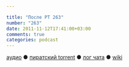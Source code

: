 ```yaml
---

title: "После РТ 263"
number: "263"
date: 2011-11-12T17:41:00+03:00
comments: true
categories: podcast
---
```

[аудио](http://cdn.radio-t.com/rt263post.mp3) ● [пиратский torrent](http://pirates.radio-t.com/torrents/rt263post.mp3.torrent) ● [лог чата](http://chat.radio-t.com/logs/radio-t-263.html) ● [wiki](http://wiki.radio-t.com/%D0%9F%D0%BE%D1%81%D0%BB%D0%B5_%D0%A0%D0%A2_263)<audio src="http://cdn.radio-t.com/rt263post.mp3" preload="none">
